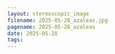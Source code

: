 ```yaml
---
layout: stereoscopic_image
filename: 2025-05-28_azaleas.jpg
pagename: 2025-05-28_azaleas
date: 2025-05-28
tags:
---
```

